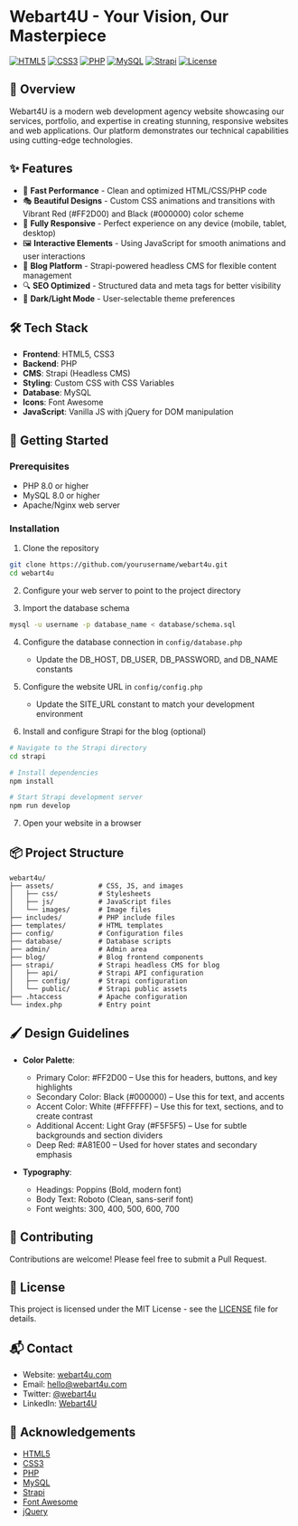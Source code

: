 # Webart4U - Your Vision, Our Masterpiece

[![HTML5](https://img.shields.io/badge/HTML5-E34F26?style=for-the-badge&logo=html5&logoColor=white)](https://developer.mozilla.org/en-US/docs/Web/HTML)
[![CSS3](https://img.shields.io/badge/CSS3-1572B6?style=for-the-badge&logo=css3&logoColor=white)](https://developer.mozilla.org/en-US/docs/Web/CSS)
[![PHP](https://img.shields.io/badge/PHP-777BB4?style=for-the-badge&logo=php&logoColor=white)](https://www.php.net/)
[![MySQL](https://img.shields.io/badge/MySQL-4479A1?style=for-the-badge&logo=mysql&logoColor=white)](https://www.mysql.com/)
[![Strapi](https://img.shields.io/badge/Strapi-2F2E8B?style=for-the-badge&logo=strapi&logoColor=white)](https://strapi.io/)
[![License](https://img.shields.io/badge/License-MIT-yellow?style=for-the-badge)](LICENSE)

## 📌 Overview

Webart4U is a modern web development agency website showcasing our services, portfolio, and expertise in creating stunning, responsive websites and web applications. Our platform demonstrates our technical capabilities using cutting-edge technologies.

## ✨ Features

- 🚀 **Fast Performance** - Clean and optimized HTML/CSS/PHP code
- 🎭 **Beautiful Designs** - Custom CSS animations and transitions with Vibrant Red (#FF2D00) and Black (#000000) color scheme
- 📱 **Fully Responsive** - Perfect experience on any device (mobile, tablet, desktop)
- 🖼️ **Interactive Elements** - Using JavaScript for smooth animations and user interactions
- 📝 **Blog Platform** - Strapi-powered headless CMS for flexible content management
- 🔍 **SEO Optimized** - Structured data and meta tags for better visibility
- 🌙 **Dark/Light Mode** - User-selectable theme preferences

## 🛠️ Tech Stack

- **Frontend**: HTML5, CSS3
- **Backend**: PHP
- **CMS**: Strapi (Headless CMS)
- **Styling**: Custom CSS with CSS Variables
- **Database**: MySQL
- **Icons**: Font Awesome
- **JavaScript**: Vanilla JS with jQuery for DOM manipulation

## 🚀 Getting Started

### Prerequisites

- PHP 8.0 or higher
- MySQL 8.0 or higher
- Apache/Nginx web server

### Installation

1. Clone the repository
```bash
git clone https://github.com/yourusername/webart4u.git
cd webart4u
```

2. Configure your web server to point to the project directory

3. Import the database schema
```bash
mysql -u username -p database_name < database/schema.sql
```

4. Configure the database connection in `config/database.php`
   - Update the DB_HOST, DB_USER, DB_PASSWORD, and DB_NAME constants

5. Configure the website URL in `config/config.php`
   - Update the SITE_URL constant to match your development environment

6. Install and configure Strapi for the blog (optional)
```bash
# Navigate to the Strapi directory
cd strapi

# Install dependencies
npm install

# Start Strapi development server
npm run develop
```

7. Open your website in a browser

## 📦 Project Structure

```
webart4u/
├── assets/           # CSS, JS, and images
│   ├── css/          # Stylesheets
│   ├── js/           # JavaScript files
│   └── images/       # Image files
├── includes/         # PHP include files
├── templates/        # HTML templates
├── config/           # Configuration files
├── database/         # Database scripts
├── admin/            # Admin area
├── blog/             # Blog frontend components
├── strapi/           # Strapi headless CMS for blog
│   ├── api/          # Strapi API configuration
│   ├── config/       # Strapi configuration
│   └── public/       # Strapi public assets
├── .htaccess         # Apache configuration
└── index.php         # Entry point
```

## 🖌️ Design Guidelines

- **Color Palette**:
  - Primary Color: #FF2D00 – Use this for headers, buttons, and key highlights
  - Secondary Color: Black (#000000) – Use this for text, and accents
  - Accent Color: White (#FFFFFF) – Use this for text, sections, and to create contrast
  - Additional Accent: Light Gray (#F5F5F5) – Use for subtle backgrounds and section dividers
  - Deep Red: #A81E00 – Used for hover states and secondary emphasis

- **Typography**:
  - Headings: Poppins (Bold, modern font)
  - Body Text: Roboto (Clean, sans-serif font)
  - Font weights: 300, 400, 500, 600, 700

## 🤝 Contributing

Contributions are welcome! Please feel free to submit a Pull Request.

## 📄 License

This project is licensed under the MIT License - see the [LICENSE](LICENSE) file for details.

## 📬 Contact

- Website: [webart4u.com](https://webart4u.com)
- Email: hello@webart4u.com
- Twitter: [@webart4u](https://twitter.com/webart4u)
- LinkedIn: [Webart4U](https://linkedin.com/company/webart4u)

## 🙏 Acknowledgements

- [HTML5](https://developer.mozilla.org/en-US/docs/Web/HTML)
- [CSS3](https://developer.mozilla.org/en-US/docs/Web/CSS)
- [PHP](https://www.php.net/)
- [MySQL](https://www.mysql.com/)
- [Strapi](https://strapi.io/)
- [Font Awesome](https://fontawesome.com/)
- [jQuery](https://jquery.com/)